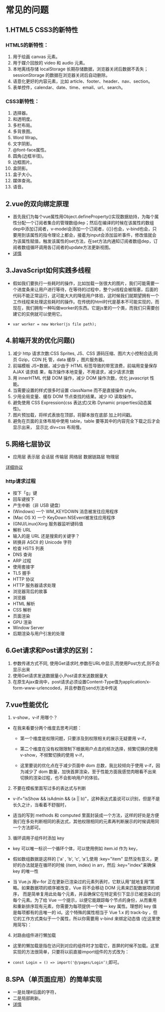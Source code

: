 # 常见的问题

## 1.HTML5 CSS3的新特性
### HTML5的新特性：
1. 用于绘画 canvas 元素。
2. 用于媒介回放的 video 和 audio 元素。
3. 本地离线存储 localStorage 长期存储数据，浏览器关闭后数据不丢失；sessionStorage 的数据在浏览器关闭后自动删除。
4. 语意化更好的内容元素，比如 article、footer、header、nav、section。
5. 表单控件，calendar、date、time、email、url、search。

### CSS3新特性：
1. 选择器。
2. 和透明度。
3. 多栏布局。
4. 多背景图。
5. Word Wrap。
6. 文字阴影。
7. @font-face属性。
8. 圆角(边框半径)。
9. 边框图片。
10. 盒阴影。
11. 盒子大小。
12. 媒体查询。
13. 语音。

## 2.vue的双向绑定原理
- 首先我们为每个vue属性用Object.defineProperty()实现数据劫持，为每个属性分配一个订阅者集合的管理数组dep；然后在编译的时候在该属性的数组dep中添加订阅者，v-model会添加一个订阅者，{{}}也会，v-bind也会，只要用到该属性的指令理论上都会，接着为input会添加监听事件，修改值就会为该属性赋值，触发该属性的set方法，在set方法内通知订阅者数组dep，订阅者数组循环调用各订阅者的update方法更新视图。
- [详情](https://www.cnblogs.com/zhenfei-jiang/p/7542900.html)

## 3.JavaScript如何实践多线程
- 假如我们要执行一些耗时的操作，比如加载一张很大的图片，我们可能需要一个进度条来让用户进行等待，在等待的过程中，整个js线程会被阻塞，后面的代码不能正常运行，这可能大大的降低用户体验，这时候我们就期望拥有一个工作线程来处理这些耗时的操作。在传统的html时代是基本不可能实现的，而现在，我们拥有一种叫做worker的东西。它是js里的一个类，而我们只需要创建它的实例就可以使用它。

- `var worker = new Worker(js file path);`


## 4.前端开发的优化问题()
1. 减少 http 请求次数:CSS Sprites, JS、CSS 源码压缩、图片大小控制合适;网页 Gzip，CDN 托 管，data 缓存 ，图片服务器。
2. 前端模板 JS+数据，减少由于 HTML 标签导致的带宽浪费，前端用变量保存 AJAX 请求结 果，每次操作本地变量，不用请求，减少请求次数
3. 用 innerHTML 代替 DOM 操作，减少 DOM 操作次数，优化 javascript 性能。 
4. 当需要设置的样式很多时设置 className 而不是直接操作 style。
5. 少用全局变量、缓存 DOM 节点查找的结果。减少 IO 读取操作。
6. 避免使用 CSS Expression(css 表达式)又称 Dynamic properties(动态属性)。 
7. 图片预加载，将样式表放在顶部，将脚本放在底部 加上时间戳。
8. 避免在页面的主体布局中使用 table，table 要等其中的内容完全下载之后才会显示出来， 显示比 div+css 布局慢。

## 5.网络七层协议
- 应用层 表示层 会话层 传输层 网络层 数据链路层 物理层

[详细协议](https://www.cnblogs.com/ranyonsue/p/5984001.html)

### http请求过程
- 按下「g」键
- 回车键按下
- 产生中断（非 USB 键盘）
- (Windows) 一个 WM_KEYDOWN 消息被发往应用程序
- (Mac OS X) 一个 KeyDown NSEvent被发往应用程序
- (GNU/Linux)Xorg 服务器监听键码值
- 解析 URL
- 输入的是 URL 还是搜索的关键字？
- 转换非 ASCII 的 Unicode 字符
- 检查 HSTS 列表
- DNS 查询
- ARP 过程
- 使用套接字
- TLS 握手
- HTTP 协议
- HTTP 服务器请求处理
- 浏览器背后的故事
- 浏览器
- HTML 解析
- CSS 解析
- 页面渲染
- GPU 渲染
- Window Server
- 后期渲染与用户引发的处理

## 6.Get请求和Post请求的区别：
1. 参数传递方式不同, 使用Get请求时,参数在URL中显示,而使用Post方式,则不会显示出来
2. 使用Get请求发送数据量小,Post请求发送数据量大
3. 在原生Ajax查询中，post请求必须设置Content-Type值为application/x-form-www-urlencoded，并且参数在send方法中传送

## 7.vue性能优化
1. v-show，v-if 用哪个？

  - 在我来看要分两个维度去思考问题：

    + 第一个维度是权限问题，只要涉及到权限相关的展示无疑要用 v-if，

    + 第二个维度在没有权限限制下根据用户点击的频次选择，频繁切换的使用 v-show，不频繁切换的使用 v-if，

    + 这里要说的优化点在于减少页面中 dom 总数，我比较倾向于使用 v-if，因为减少了 dom 数量，加快首屏渲染，至于性能方面我感觉肉眼看不出来切换的渲染过程，也不会影响用户的体验。

2. 不要在模板里面写过多的表达式与判断

  - v-if="isShow && isAdmin && (a || b)"，这种表达式虽说可以识别，但是不是长久之计，当看着不舒服时，

  - 适当的写到 methods 和 computed 里面封装成一个方法，这样的好处是方便我们在多处判断相同的表达式，其他权限相同的元素再判断展示的时候调用同一个方法即可。

3. 循环调用子组件时添加 key

  - key 可以唯一标识一个循环个体，可以使用例如 item.id 作为 key，

  - 假如数组数据是这样的 ['a' , 'b', 'c', 'a'],使用 :key="item" 显然没有意义，更好的办法就是在循环的时候 (item, index) in arr，然后 :key="index"来确保 key 的唯一性
 
  - 当 Vue.js 用v-for 正在更新已渲染过的元素列表时，它默认用“就地复用”策略。如果数据项的顺序被改变，Vue 将不会移动 DOM 元素来匹配数据项的顺序， 而是简单复用此处每个元素，并且确保它在特定索引下显示已被渲染过的每个元素。为了给 Vue 一个提示，以便它能跟踪每个节点的身份，从而重用和重新排序现有元素，你需要为每项提供一个唯一 key 属性。理想的 key 值是每项都有的且唯一的 id。这个特殊的属性相当于 Vue 1.x 的 track-by ，但它的工作方式类似于一个属性，所以你需要用 v-bind 来绑定动态值 (在这里使用简写)：

4. 对路由组件进行懒加载

  - 这里的懒加载是指在访问到对应的组件时才加载它，首屏的时候不加载。这里实现的方法很简单，只要将以前直接import组件的方式改为：

  - `const Login = () => import('@/pages/Login’)`;即可。

## 8.SPA（单页面应用）的简单实现

  - 一是处理#后面的字符， 
  - 二是局部刷新。 
  - [详情](https://blog.csdn.net/u011032902/article/details/54730739?utm_source=itdadao&utm_medium=referral) 

